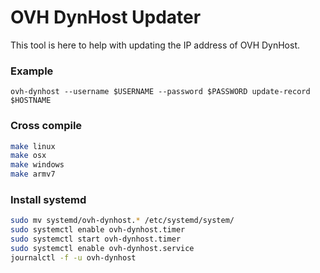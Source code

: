# OVH DynHost Updater

This tool is here to help with updating the IP address of OVH DynHost.

### Example
`ovh-dynhost --username $USERNAME --password $PASSWORD update-record $HOSTNAME`

### Cross compile

```bash
make linux
make osx
make windows
make armv7
```

### Install systemd

```bash
sudo mv systemd/ovh-dynhost.* /etc/systemd/system/
sudo systemctl enable ovh-dynhost.timer
sudo systemctl start ovh-dynhost.timer
sudo systemctl enable ovh-dynhost.service
journalctl -f -u ovh-dynhost
```
